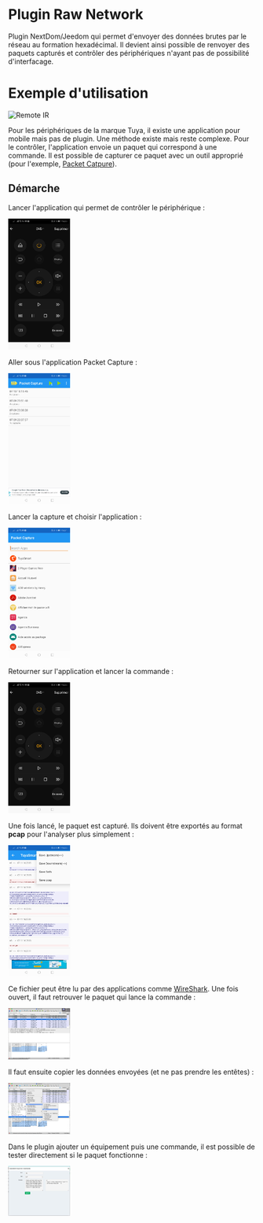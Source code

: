 # Plugin Raw Network
Plugin NextDom/Jeedom qui permet d'envoyer des données brutes par le réseau au formation hexadécimal.
Il devient ainsi possible de renvoyer des paquets capturés et contrôler des périphériques n'ayant pas de possibilité d'interfacage.

# Exemple d'utilisation
![Remote IR](https://images-na.ssl-images-amazon.com/images/I/51-Gzav28IL._SY355_.jpg)

Pour les périphériques de la marque Tuya, il existe une application pour mobile mais pas de plugin. Une méthode existe mais reste complexe.
Pour le contrôler, l'application envoie un paquet qui correspond à une commande.
Il est possible de capturer ce paquet avec un outil approprié (pour l'exemple, [Packet Catpure](https://play.google.com/store/apps/details?id=app.greyshirts.sslcapture&hl=fr)).
## Démarche
Lancer l'application qui permet de contrôler le périphérique : 

<img src="./documentation/images/tuya_command.jpg" alt="Tuya command" width="25%"/>

Aller sous l'application Packet Capture : 

<img src="./documentation/images/capture_start.jpg" alt="Start capture" width="25%"/>

Lancer la capture et choisir l'application : 

<img src="./documentation/images/app_choice.jpg" alt="Start capture" width="25%"/>

Retourner sur l'application et lancer la commande : 

<img src="./documentation/images/tuya_command.jpg" alt="Tuya command" width="25%"/>

Une fois lancé, le paquet est capturé. Ils doivent être exportés au format __pcap__ pour l'analyser plus simplement : 

<img src="./documentation/images/export.jpg" alt="Tuya command" width="25%"/>

Ce fichier peut être lu par des applications comme [WireShark](https://www.wireshark.org/).
Une fois ouvert, il faut retrouver le paquet qui lance la commande : 

<img src="./documentation/images/wireshark_paquet.jpg" alt="Tuya command" width="25%"/>

Il faut ensuite copier les données envoyées (et ne pas prendre les entêtes) : 

<img src="./documentation/images/wireshark_value.jpg" alt="Tuya command" width="25%"/>

Dans le plugin ajouter un équipement puis une commande, il est possible de tester directement si le paquet fonctionne : 

<img src="./documentation/images/plugin_paste.jpg" alt="Tuya command" width="25%"/>

